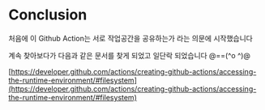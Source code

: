# Conclusion

처음에 이 Github Action는 서로 작업공간을 공유하는가 라는 의문에 시작했습니다

계속 찾아보다가 다음과 같은 문서를 찾게 되었고 일단락 되었습니다 @==(^o ^)@

[https://developer.github.com/actions/creating-github-actions/accessing-the-runtime-environment/#filesystem](https://developer.github.com/actions/creating-github-actions/accessing-the-runtime-environment/#filesystem)